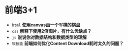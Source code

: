 #  前端3+1
- `html` **使用canvas画一个军棋的棋盘**
- `css` **解释下使用2倍图片，有什么优缺点？**
- `js` **说说你对数据结构和数据类型的理解**
- `软技能` **前端如何优化Content Download耗时太久的问题？**